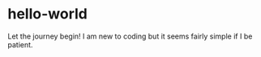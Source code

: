 # hello-world
Let the journey begin!
I am new to coding but it seems fairly simple if I be patient.
